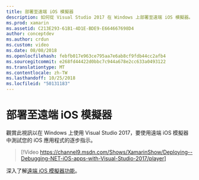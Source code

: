```yaml
---
title: 部署至遠端 iOS 模擬器
description: 如何從 Visual Studio 2017 在 Windows 上部署至遠端 iOS 模擬器。
ms.prod: xamarin
ms.assetid: C213E293-61B1-4D1E-BDE9-E664667698D4
author: conceptdev
ms.author: crdun
ms.custom: video
ms.date: 08/08/2018
ms.openlocfilehash: febfb017e963ce795aa7e6ab8cf9fdb44cc2afb4
ms.sourcegitcommit: e268fd44422d0bbc7c944a678e2cc633a0493122
ms.translationtype: MT
ms.contentlocale: zh-TW
ms.lasthandoff: 10/25/2018
ms.locfileid: "50131183"
---
```

# <a name="deploy-to-the-remoted-ios-simulator"></a>部署至遠端 iOS 模擬器

觀賞此視訊以在 Windows 上使用 Visual Studio 2017，要使用遠端 iOS 模擬器中測試您的 iOS 應用程式的逐步指示。

> [!Video https://channel9.msdn.com/Shows/XamarinShow/Deploying--Debugging-NET-iOS-apps-with-Visual-Studio-2017/player]

深入了解[遠端 iOS 模擬器功能](index.md)。